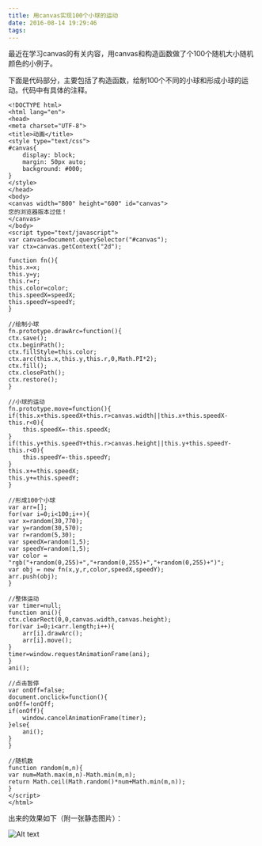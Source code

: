 ```yaml
---
title: 用canvas实现100个小球的运动
date: 2016-08-14 19:29:46
tags:
---
```

最近在学习canvas的有关内容，用canvas和构造函数做了个100个随机大小随机颜色的小例子。

下面是代码部分，主要包括了构造函数，绘制100个不同的小球和形成小球的运动。代码中有具体的注释。

	<!DOCTYPE html>
	<html lang="en">
	<head>
	<meta charset="UTF-8">
	<title>动画</title>
	<style type="text/css">
    #canvas{
        display: block;
        margin: 50px auto;
        background: #000;
    }
	</style>
	</head>
	<body>
	<canvas width="800" height="600" id="canvas">
    您的浏览器版本过低！
	</canvas>
	</body>
	<script type="text/javascript">
	var canvas=document.querySelector("#canvas");
	var ctx=canvas.getContext("2d");

	function fn(){
    this.x=x;
    this.y=y;
    this.r=r;
    this.color=color;
    this.speedX=speedX;
    this.speedY=speedY;
	}

	//绘制小球
	fn.prototype.drawArc=function(){
    ctx.save();
    ctx.beginPath();
    ctx.fillStyle=this.color;
    ctx.arc(this.x,this.y,this.r,0,Math.PI*2);
    ctx.fill();
    ctx.closePath();
    ctx.restore();
	}

	//小球的运动
	fn.prototype.move=function(){
    if(this.x+this.speedX+this.r>canvas.width||this.x+this.speedX-this.r<0){
        this.speedX=-this.speedX;
    }
    if(this.y+this.speedY+this.r>canvas.height||this.y+this.speedY-this.r<0){
        this.speedY=-this.speedY;
    }
    this.x+=this.speedX;
    this.y+=this.speedY;
	}

	//形成100个小球
	var arr=[];
	for(var i=0;i<100;i++){
    var x=random(30,770);
    var y=random(30,570);
    var r=random(5,30);
    var speedX=random(1,5);
    var speedY=random(1,5);
    var color = "rgb("+random(0,255)+","+random(0,255)+","+random(0,255)+")";
    var obj = new fn(x,y,r,color,speedX,speedY);
    arr.push(obj);
	}

	//整体运动
	var timer=null;
	function ani(){
    ctx.clearRect(0,0,canvas.width,canvas.height);
    for(var i=0;i<arr.length;i++){
        arr[i].drawArc();
        arr[i].move();
    }
    timer=window.requestAnimationFrame(ani);
	}
	ani();

	//点击暂停
	var onOff=false;
	document.onclick=function(){
    onOff=!onOff;
    if(onOff){
        window.cancelAnimationFrame(timer);
    }else{
        ani();
    }
	}

	//随机数
	function random(m,n){
    var num=Math.max(m,n)-Math.min(m,n);
    return Math.ceil(Math.random()*num+Math.min(m,n));
	}
	</script>
	</html>
出来的效果如下（附一张静态图片）：

![Alt text](http://a3.qpic.cn/psb?/V101Z8453moGbb/QZhheTr.mZfO9mC3LDgQZSBz.5BEdk2rz0PSZOrmAV8!/m/dAoBAAAAAAAAnull&bo=ZAOAAgAAAAADB8c!&rf=photolist&t=5)

